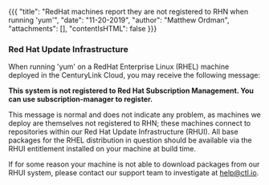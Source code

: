 {{{
  "title": "RedHat machines report they are not registered to RHN when running 'yum'",
  "date": "11-20-2019",
  "author": "Matthew Ordman",
  "attachments": [],
  "contentIsHTML": false
}}}

### Red Hat Update Infrastructure

When running 'yum' on a RedHat Enterprise Linux (RHEL) machine deployed in the CenturyLink Cloud, you may receive the following message:

**This system is not registered to Red Hat Subscription Management. You can use subscription-manager to register.**

This message is normal and does not indicate any problem, as machines we deploy are themselves not registered to RHN; these machines connect to repositories within our Red Hat Update Infrastructure (RHUI). All base packages for the RHEL distribution in question should be available via the RHUI entitlement installed on your machine at build time.

If for some reason your machine is not able to download packages from our RHUI system, please contact our support team to investigate at help@ctl.io.
